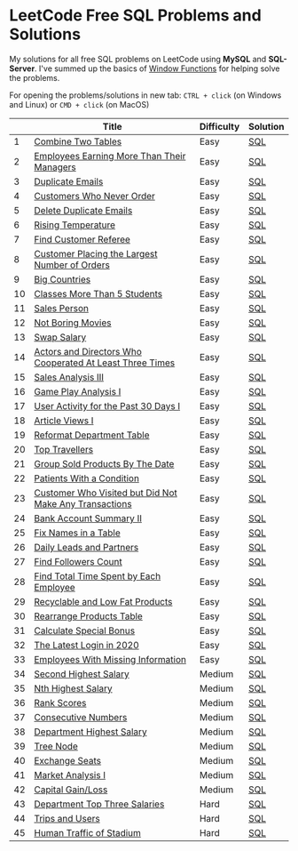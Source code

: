 # LeetCode Free SQL Problems and Solutions
My solutions for all free SQL problems on LeetCode using **MySQL** and **SQL-Server**. I've summed up the basics of [Window Functions](https://github.com/MoamenAlaa0/SQL_learning/tree/main/Window%20Functions%20Summary) for helping solve the problems.

For opening the problems/solutions in new tab: `CTRL + click` (on Windows and Linux) or `CMD + click` (on MacOS) 

|    | Title                                                      | Difficulty | Solution |
|----|------------------------------------------------------------|------------|----------|
| 1 | [Combine Two Tables](https://leetcode.com/problems/combine-two-tables/) | Easy |[SQL](https://github.com/MoamenAlaa0/SQL_learning/blob/main/Solutions/Combine%20Two%20Tables.sql) |
| 2 | [Employees Earning More Than Their Managers](https://leetcode.com/problems/employees-earning-more-than-their-managers/) | Easy |[SQL](https://github.com/MoamenAlaa0/SQL_learning/blob/main/Solutions/Employees%20Earning%20More%20Than%20Their%20Managers.sql)
| 3 | [Duplicate Emails](https://leetcode.com/problems/duplicate-emails/) | Easy |[SQL](https://github.com/MoamenAlaa0/SQL_learning/blob/main/Solutions/Duplicate%20Emails.sql)
| 4 | [Customers Who Never Order](https://leetcode.com/problems/customers-who-never-order/) | Easy |[SQL](https://github.com/MoamenAlaa0/SQL_learning/blob/main/Solutions/Customers%20Who%20Never%20Order.sql)
| 5 | [Delete Duplicate Emails](https://leetcode.com/problems/delete-duplicate-emails/) | Easy |[SQL](https://github.com/MoamenAlaa0/SQL_learning/blob/main/Solutions/Delete%20Duplicate%20Emails.sql)
| 6 | [Rising Temperature](https://leetcode.com/problems/rising-temperature/) | Easy |[SQL](https://github.com/MoamenAlaa0/SQL_learning/blob/main/Solutions/Rising%20Temperature.sql)
| 7 | [Find Customer Referee](https://leetcode.com/problems/find-customer-referee/) | Easy |[SQL](https://github.com/MoamenAlaa0/SQL_learning/blob/main/Solutions/Find%20Customer%20Referee.sql)
| 8 | [Customer Placing the Largest Number of Orders](https://leetcode.com/problems/customer-placing-the-largest-number-of-orders/) | Easy |[SQL](https://github.com/MoamenAlaa0/SQL_learning/blob/main/Solutions/Customer%20Placing%20the%20Largest%20Number%20of%20Orders.sql)
| 9 | [Big Countries](https://leetcode.com/problems/big-countries/) | Easy |[SQL](https://github.com/MoamenAlaa0/SQL_learning/blob/main/Solutions/Big%20Countries.sql)
| 10 | [Classes More Than 5 Students](https://leetcode.com/problems/classes-more-than-5-students/) | Easy |[SQL](https://github.com/MoamenAlaa0/SQL_learning/blob/main/Solutions/Classes%20More%20Than%205%20Students.sql)
| 11 | [Sales Person](https://leetcode.com/problems/sales-person/) | Easy |[SQL](https://github.com/MoamenAlaa0/SQL_learning/blob/main/Solutions/Sales%20Person.sql)
| 12 | [Not Boring Movies](https://leetcode.com/problems/not-boring-movies/) | Easy |[SQL](https://github.com/MoamenAlaa0/SQL_learning/blob/main/Solutions/Not%20Boring%20Movies.sql)
| 13 | [Swap Salary](https://leetcode.com/problems/swap-salary/) | Easy |[SQL](https://github.com/MoamenAlaa0/SQL_learning/blob/main/Solutions/Swap%20Salary.sql)
| 14 | [Actors and Directors Who Cooperated At Least Three Times](https://leetcode.com/problems/actors-and-directors-who-cooperated-at-least-three-times/) | Easy |[SQL](https://github.com/MoamenAlaa0/SQL_learning/blob/main/Solutions/Actors%20and%20Directors%20Who%20Cooperated%20At%20Least%20Three%20Times.sql)
| 15 | [Sales Analysis III](https://leetcode.com/problems/sales-analysis-iii/) | Easy |[SQL](https://github.com/MoamenAlaa0/SQL_learning/blob/main/Solutions/Sales%20Analysis%20III.sql)
| 16 | [Game Play Analysis I](https://leetcode.com/problems/game-play-analysis-i/) | Easy |[SQL](https://github.com/MoamenAlaa0/SQL_learning/blob/main/Solutions/Game%20Play%20Analysis%20I.sql)
| 17 | [User Activity for the Past 30 Days I](https://leetcode.com/problems/user-activity-for-the-past-30-days-i/) | Easy |[SQL](https://github.com/MoamenAlaa0/SQL_learning/blob/main/Solutions/User%20Activity%20for%20the%20Past%2030%20Days%20I.sql)
| 18 | [Article Views I](https://leetcode.com/problems/article-views-i/) | Easy |[SQL](https://github.com/MoamenAlaa0/SQL_learning/blob/main/Solutions/Article%20Views%20I.sql)
| 19 | [Reformat Department Table](https://leetcode.com/problems/reformat-department-table/) | Easy |[SQL](https://github.com/MoamenAlaa0/SQL_learning/blob/main/Solutions/Reformat%20Department%20Table.sql)
| 20 | [Top Travellers](https://leetcode.com/problems/top-travellers/) | Easy |[SQL](https://github.com/MoamenAlaa0/SQL_learning/blob/main/Solutions/Top%20Travellers.sql)
| 21 | [Group Sold Products By The Date](https://leetcode.com/problems/group-sold-products-by-the-date/) | Easy |[SQL](https://github.com/MoamenAlaa0/SQL_learning/blob/main/Solutions/Group%20Sold%20Products%20By%20The%20Date.sql)
| 22 | [Patients With a Condition](https://leetcode.com/problems/patients-with-a-condition/) | Easy |[SQL](https://github.com/MoamenAlaa0/SQL_learning/blob/main/Solutions/Patients%20With%20a%20Condition.sql)
| 23 | [Customer Who Visited but Did Not Make Any Transactions](https://leetcode.com/problems/customer-who-visited-but-did-not-make-any-transactions/) | Easy |[SQL](https://github.com/MoamenAlaa0/SQL_learning/blob/main/Solutions/Customer%20Who%20Visited%20but%20Did%20Not%20Make%20Any%20Transactions.sql)
| 24 | [Bank Account Summary II](https://leetcode.com/problems/bank-account-summary-ii/) | Easy |[SQL](https://github.com/MoamenAlaa0/SQL_learning/blob/main/Solutions/Bank%20Account%20Summary%20II.sql)
| 25 | [Fix Names in a Table](https://leetcode.com/problems/fix-names-in-a-table/) | Easy |[SQL](https://github.com/MoamenAlaa0/SQL_learning/blob/main/Solutions/Fix%20Names%20in%20a%20Table.sql)
| 26 | [Daily Leads and Partners](https://leetcode.com/problems/daily-leads-and-partners/) | Easy |[SQL](https://github.com/MoamenAlaa0/SQL_learning/blob/main/Solutions/Daily%20Leads%20and%20Partners.sql)
| 27 | [Find Followers Count](https://leetcode.com/problems/find-followers-count/) | Easy |[SQL](https://github.com/MoamenAlaa0/SQL_learning/blob/main/Solutions/Find%20Followers%20Count.sql)
| 28 | [Find Total Time Spent by Each Employee](https://leetcode.com/problems/find-total-time-spent-by-each-employee/) | Easy |[SQL](https://github.com/MoamenAlaa0/SQL_learning/blob/main/Solutions/Find%20Total%20Time%20Spent%20by%20Each%20Employee.sql)
| 29 | [Recyclable and Low Fat Products](https://leetcode.com/problems/recyclable-and-low-fat-products/) | Easy |[SQL](https://github.com/MoamenAlaa0/SQL_learning/blob/main/Solutions/Recyclable%20and%20Low%20Fat%20Products.sql)
| 30 | [Rearrange Products Table](https://leetcode.com/problems/rearrange-products-table/) | Easy |[SQL](https://github.com/MoamenAlaa0/SQL_learning/blob/main/Solutions/Rearrange%20Products%20Table.sql)
| 31 | [Calculate Special Bonus](https://leetcode.com/problems/calculate-special-bonus/) | Easy |[SQL](https://github.com/MoamenAlaa0/SQL_learning/blob/main/Solutions/Calculate%20Special%20Bonus.sql)
| 32 | [The Latest Login in 2020](https://leetcode.com/problems/the-latest-login-in-2020/) | Easy |[SQL](https://github.com/MoamenAlaa0/SQL_learning/blob/main/Solutions/The%20Latest%20Login%20in%202020.sql)
| 33 | [Employees With Missing Information](https://leetcode.com/problems/employees-with-missing-information/) | Easy |[SQL](https://github.com/MoamenAlaa0/SQL_learning/blob/main/Solutions/Employees%20With%20Missing%20Information.sql)
| 34 | [Second Highest Salary](https://leetcode.com/problems/second-highest-salary/) | Medium |[SQL](https://github.com/MoamenAlaa0/SQL_learning/blob/main/Solutions/Second%20Highest%20Salary.sql)
| 35 | [Nth Highest Salary](https://leetcode.com/problems/nth-highest-salary/) | Medium |[SQL](https://github.com/MoamenAlaa0/SQL_learning/blob/main/Solutions/Nth%20Highest%20Salary.sql)
| 36 | [Rank Scores](https://leetcode.com/problems/rank-scores/) | Medium |[SQL](https://github.com/MoamenAlaa0/SQL_learning/blob/main/Solutions/Rank%20Scores.sql)
| 37 | [Consecutive Numbers](https://leetcode.com/problems/consecutive-numbers/) | Medium |[SQL](https://github.com/MoamenAlaa0/SQL_learning/blob/main/Solutions/Consecutive%20Numbers.sql)
| 38 | [Department Highest Salary](https://leetcode.com/problems/department-highest-salary/) | Medium |[SQL](https://github.com/MoamenAlaa0/SQL_learning/blob/main/Solutions/Department%20Highest%20Salary.sql)
| 39 | [Tree Node](https://leetcode.com/problems/tree-node/) | Medium |[SQL](https://github.com/MoamenAlaa0/SQL_learning/blob/main/Solutions/Tree%20Node.sql)
| 40 | [Exchange Seats](https://leetcode.com/problems/exchange-seats/) | Medium |[SQL](https://github.com/MoamenAlaa0/SQL_learning/blob/main/Solutions/Exchange%20Seats.sql)
| 41 | [Market Analysis I](https://leetcode.com/problems/market-analysis-i/) | Medium |[SQL](https://github.com/MoamenAlaa0/SQL_learning/blob/main/Solutions/Market%20Analysis%20I.sql)
| 42 | [Capital Gain/Loss](https://leetcode.com/problems/capital-gainloss/) | Medium |[SQL](https://github.com/MoamenAlaa0/SQL_learning/blob/main/Solutions/Capital%20GainLoss.sql)
| 43 | [Department Top Three Salaries](https://leetcode.com/problems/department-top-three-salaries/) | Hard |[SQL](https://github.com/MoamenAlaa0/SQL_learning/blob/main/Solutions/Department%20Top%20Three%20Salaries.sql)
| 44 | [Trips and Users](https://leetcode.com/problems/trips-and-users/) | Hard |[SQL](https://github.com/MoamenAlaa0/SQL_learning/blob/main/Solutions/Trips%20and%20Users.sql)
| 45 | [Human Traffic of Stadium](https://leetcode.com/problems/human-traffic-of-stadium/) | Hard |[SQL](https://github.com/MoamenAlaa0/SQL_learning/blob/main/Solutions/Human%20Traffic%20of%20Stadium.sql)
